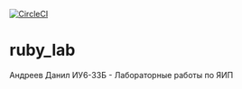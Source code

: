 [![CircleCI](https://circleci.com/gh/Dan1aR/ruby_lab/tree/lab5.svg?style=shield)](https://circleci.com/gh/Dan1aR/ruby_lab/tree/lab5)


# ruby_lab
Андреев Данил ИУ6-33Б - Лабораторные работы по ЯИП
